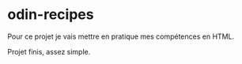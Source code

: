 # odin-recipes

Pour ce projet je vais mettre en pratique mes compétences en HTML.

Projet finis, assez simple.
